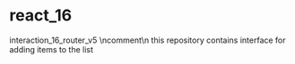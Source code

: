 # react_16
interaction_16_router_v5 \ncomment\n this repository contains interface for adding items to the list
